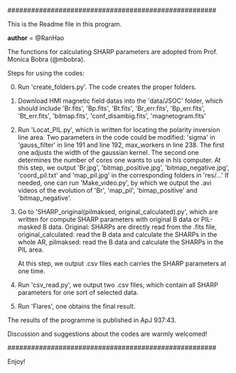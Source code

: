 #####################################################

This is the Readme file in this program.

__author__ = @RanHao

The functions for calculating SHARP parameters are adopted from Prof. Monica Bobra (@mbobra).

Steps for using the codes:

0. Run 'create_folders.py'. The code creates the proper folders.

1. Download HMI magnetic field datas into the 'data/JSOC' folder, which should include 'Br.fits', 'Bp.fits', 'Bt.fits',
   'Br_err.fits', 'Bp_err.fits', 'Bt_err.fits', 'bitmap.fits', 'conf_disambig.fits', 'magnetogram.fits'

2. Run 'Locat_PIL.py', which is written for locating the polarity inversion line area.
   Two parameters in the code could be modified: 'sigma' in 'gauss_filter' in line 191 and line 192, max_workers in line 238.
   The first one adjusts the width of the gaussian kernel. The second one determines the number of cores one wants to use in his computer.
   At this step, we output 'Br.jpg', 'bitmap_positive.jpg', 'bitmap_negative.jpg', 'coord_pil.txt' and 'map_pil.jpg' in the corresponding folders in 'res/...'
   If needed, one can run 'Make_video.py', by which we output the .avi videos of the evolution of 'Br', 'map_pil', 'bimap_positive' and 'bitmap_negative'.

3. Go to 'SHARP_original(pilmaksed, original_calculated).py', which are written for compute SHARP parameters with original B data  or PIL-masked B data.
   Original: SHARPs are directly read from the .fits file, original_calculated: read the B data and calculate the SHARPs in the whole AR, pilmaksed: read the B data and calculate the SHARPs in the PIL area.
   
   At this step, we output .csv files each carries the SHARP parameters at one time.

4. Run 'csv_read.py', we output two .csv files, which contain all SHARP parameters for one sort of selected data.

5. Run 'Flares', one obtains the final result.

The results of the programme is published in ApJ 937:43.

Discussion and suggestions about the codes are warmly welcomed!

#####################################################

Enjoy!
